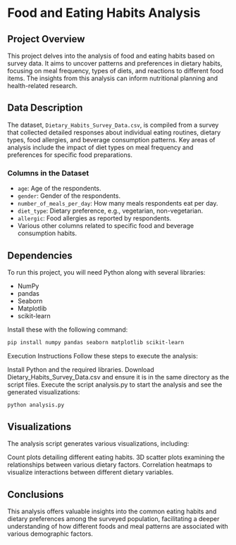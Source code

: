 # Food and Eating Habits Analysis

## Project Overview
This project delves into the analysis of food and eating habits based on survey data. It aims to uncover patterns and preferences in dietary habits, focusing on meal frequency, types of diets, and reactions to different food items. The insights from this analysis can inform nutritional planning and health-related research.

## Data Description
The dataset, `Dietary_Habits_Survey_Data.csv`, is compiled from a survey that collected detailed responses about individual eating routines, dietary types, food allergies, and beverage consumption patterns. Key areas of analysis include the impact of diet types on meal frequency and preferences for specific food preparations.

### Columns in the Dataset
- `age`: Age of the respondents.
- `gender`: Gender of the respondents.
- `number_of_meals_per_day`: How many meals respondents eat per day.
- `diet_type`: Dietary preference, e.g., vegetarian, non-vegetarian.
- `allergic`: Food allergies as reported by respondents.
- Various other columns related to specific food and beverage consumption habits.

## Dependencies
To run this project, you will need Python along with several libraries:
- NumPy
- pandas
- Seaborn
- Matplotlib
- scikit-learn

Install these with the following command:
```bash
pip install numpy pandas seaborn matplotlib scikit-learn
```
Execution Instructions
Follow these steps to execute the analysis:

Install Python and the required libraries.
Download Dietary_Habits_Survey_Data.csv and ensure it is in the same directory as the script files.
Execute the script analysis.py to start the analysis and see the generated visualizations:
```python
python analysis.py
```
## Visualizations
The analysis script generates various visualizations, including:

Count plots detailing different eating habits.
3D scatter plots examining the relationships between various dietary factors.
Correlation heatmaps to visualize interactions between different dietary variables.
## Conclusions
This analysis offers valuable insights into the common eating habits and dietary preferences among the surveyed population, facilitating a deeper understanding of how different foods and meal patterns are associated with various demographic factors.
